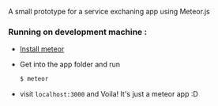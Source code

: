 A small prototype for a service exchaning app using Meteor.js

### Running on development machine :
- [Install meteor](https://www.meteor.com/install)
- Get into the app folder and run    
 
  ```bash
  $ meteor
  ```
- visit `localhost:3000` and Voila! It's just a meteor app :D
